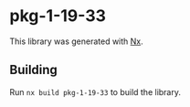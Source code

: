 # pkg-1-19-33

This library was generated with [Nx](https://nx.dev).

## Building

Run `nx build pkg-1-19-33` to build the library.
